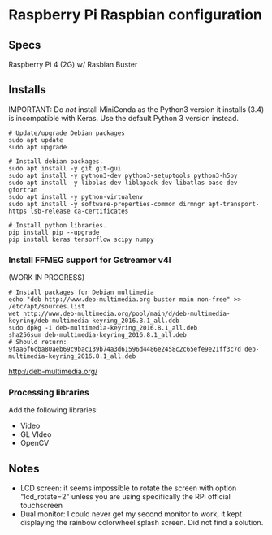 # Raspberry Pi Raspbian configuration

## Specs
Raspberry Pi 4 (2G) w/ Rasbian Buster

## Installs

IMPORTANT: Do *not* install MiniConda as the Python3 version it installs (3.4) is incompatible with Keras. Use the default Python 3 version instead.

```
# Update/upgrade Debian packages
sudo apt update
sudo apt upgrade

# Install debian packages.
sudo apt install -y git git-gui
sudo apt install -y python3-dev python3-setuptools python3-h5py
sudo apt install -y libblas-dev liblapack-dev libatlas-base-dev gfortran
sudo apt install -y python-virtualenv
sudo apt install -y software-properties-common dirmngr apt-transport-https lsb-release ca-certificates

# Install python libraries.
pip install pip --upgrade
pip install keras tensorflow scipy numpy
```

### Install FFMEG support for Gstreamer v4l

(WORK IN PROGRESS)

```
# Install packages for Debian multimedia
echo "deb http://www.deb-multimedia.org buster main non-free" >> /etc/apt/sources.list
wet http://www.deb-multimedia.org/pool/main/d/deb-multimedia-keyring/deb-multimedia-keyring_2016.8.1_all.deb
sudo dpkg -i deb-multimedia-keyring_2016.8.1_all.deb
sha256sum deb-multimedia-keyring_2016.8.1_all.deb
# Should return: 9faa6f6cba80aeb69c9bac139b74a3d61596d4486e2458c2c65efe9e21ff3c7d deb-multimedia-keyring_2016.8.1_all.deb
```

http://deb-multimedia.org/

### Processing libraries

Add the following libraries:
 * Video
 * GL VIdeo
 * OpenCV

## Notes

 * LCD screen: it seems impossible to rotate the screen with option "lcd_rotate=2" unless you are using specifically the RPi official touchscreen
 * Dual monitor: I could never get my second monitor to work, it kept displaying the rainbow colorwheel splash screen. Did not find a solution.
